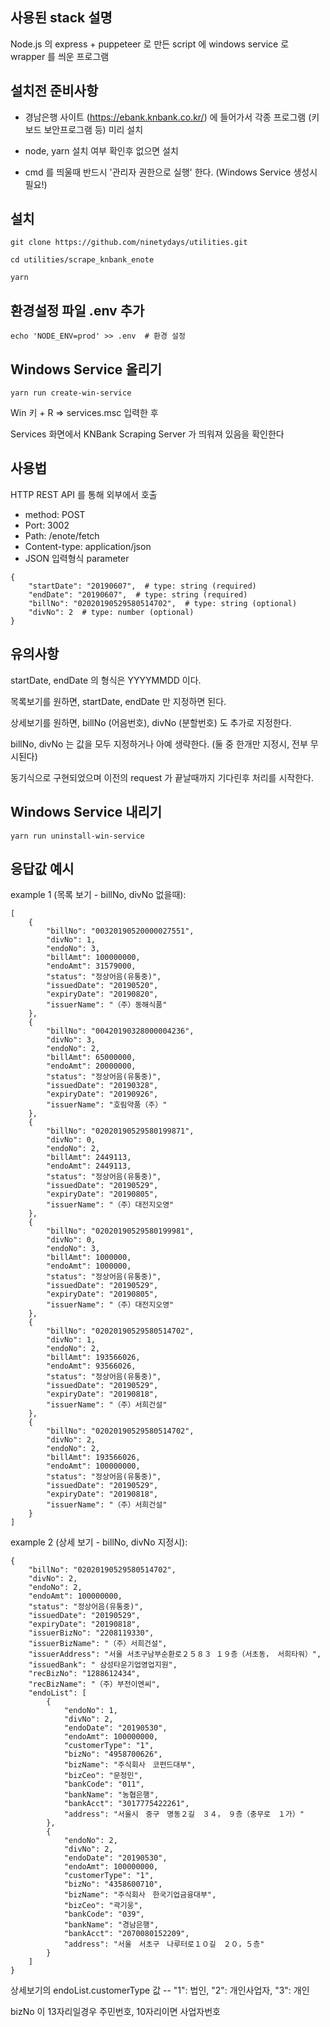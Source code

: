 ## 사용된 stack 설명

Node.js 의 express + puppeteer 로 만든 script 에 windows service 로 wrapper 를 씌운 프로그램

## 설치전 준비사항

- 경남은행 사이트 (https://ebank.knbank.co.kr/) 에 들어가서 각종 프로그램 (키보드 보안프로그램 등) 미리 설치

- node, yarn 설치 여부 확인후 없으면 설치

- cmd 를 띄울때 반드시 '관리자 권한으로 실행' 한다. (Windows Service 생성시 필요!)

## 설치

```
git clone https://github.com/ninetydays/utilities.git

cd utilities/scrape_knbank_enote

yarn
```

## 환경설정 파일 .env 추가

```
echo 'NODE_ENV=prod' >> .env  # 환경 설정
```

## Windows Service 올리기

```
yarn run create-win-service
```

Win 키 + R => services.msc 입력한 후 

Services 화면에서 KNBank Scraping Server 가 띄워져 있음을 확인한다

## 사용법

HTTP REST API 를 통해 외부에서 호출

- method: POST
- Port: 3002
- Path: /enote/fetch
- Content-type: application/json
- JSON 입력형식 parameter

```
{
    "startDate": "20190607",  # type: string (required)
    "endDate": "20190607",  # type: string (required)
    "billNo": "02020190529580514702",  # type: string (optional)
    "divNo": 2  # type: number (optional)
}
```

## 유의사항

startDate, endDate 의 형식은 YYYYMMDD 이다.

목록보기를 원하면, startDate, endDate 만 지정하면 된다.

상세보기를 원하면, billNo (어음번호), divNo (분할번호) 도 추가로 지정한다.

billNo, divNo 는 값을 모두 지정하거나 아예 생략한다. (둘 중 한개만 지정시, 전부 무시된다)

동기식으로 구현되었으며 이전의 request 가 끝날때까지 기다린후 처리를 시작한다.


## Windows Service 내리기

```
yarn run uninstall-win-service
```

## 응답값 예시

example 1 (목록 보기 - billNo, divNo 없을때):

```
[
    {
        "billNo": "00320190520000027551",
        "divNo": 1,
        "endoNo": 3,
        "billAmt": 100000000,
        "endoAmt": 31579000,
        "status": "정상어음(유통중)",
        "issuedDate": "20190520",
        "expiryDate": "20190820",
        "issuerName": "（주）동해식품"
    },
    {
        "billNo": "00420190328000004236",
        "divNo": 3,
        "endoNo": 2,
        "billAmt": 65000000,
        "endoAmt": 20000000,
        "status": "정상어음(유통중)",
        "issuedDate": "20190328",
        "expiryDate": "20190926",
        "issuerName": "호림약품（주）"
    },
    {
        "billNo": "02020190529580199871",
        "divNo": 0,
        "endoNo": 2,
        "billAmt": 2449113,
        "endoAmt": 2449113,
        "status": "정상어음(유통중)",
        "issuedDate": "20190529",
        "expiryDate": "20190805",
        "issuerName": "（주）대전지오영"
    },
    {
        "billNo": "02020190529580199981",
        "divNo": 0,
        "endoNo": 3,
        "billAmt": 1000000,
        "endoAmt": 1000000,
        "status": "정상어음(유통중)",
        "issuedDate": "20190529",
        "expiryDate": "20190805",
        "issuerName": "（주）대전지오영"
    },
    {
        "billNo": "02020190529580514702",
        "divNo": 1,
        "endoNo": 2,
        "billAmt": 193566026,
        "endoAmt": 93566026,
        "status": "정상어음(유통중)",
        "issuedDate": "20190529",
        "expiryDate": "20190818",
        "issuerName": "（주）서희건설"
    },
    {
        "billNo": "02020190529580514702",
        "divNo": 2,
        "endoNo": 2,
        "billAmt": 193566026,
        "endoAmt": 100000000,
        "status": "정상어음(유통중)",
        "issuedDate": "20190529",
        "expiryDate": "20190818",
        "issuerName": "（주）서희건설"
    }
]
```

example 2 (상세 보기 - billNo, divNo 지정시):

```
{
    "billNo": "02020190529580514702",
    "divNo": 2,
    "endoNo": 2,
    "endoAmt": 100000000,
    "status": "정상어음(유통중)",
    "issuedDate": "20190529",
    "expiryDate": "20190818",
    "issuerBizNo": "2208119330",
    "issuerBizName": "（주）서희건설",
    "issuerAddress": "서울 서초구남부순환로２５８３ １９층（서초동， 서희타워）",
    "issuedBank": " 삼성타운기업영업지원",
    "recBizNo": "1288612434",
    "recBizName": "（주）부전이엔씨",
    "endoList": [
        {
            "endoNo": 1,
            "divNo": 2,
            "endoDate": "20190530",
            "endoAmt": 100000000,
            "customerType": "1",
            "bizNo": "4958700626",
            "bizName": "주식회사　코펀드대부",
            "bizCeo": "문정민",
            "bankCode": "011",
            "bankName": "농협은행",
            "bankAcct": "3017775422261",
            "address": "서울시　중구　명동２길　３４，　９층（충무로　１가）"
        },
        {
            "endoNo": 2,
            "divNo": 2,
            "endoDate": "20190530",
            "endoAmt": 100000000,
            "customerType": "1",
            "bizNo": "4358600710",
            "bizName": "주식회사　한국기업금융대부",
            "bizCeo": "곽기웅",
            "bankCode": "039",
            "bankName": "경남은행",
            "bankAcct": "2070080152209",
            "address": "서울　서초구　나루터로１０길　２０，５층"
        }
    ]
}
```

상세보기의 endoList.customerType 값 -- "1": 법인, "2": 개인사업자, "3": 개인

bizNo 이 13자리일경우 주민번호, 10자리이면 사업자번호

